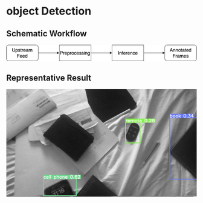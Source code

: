 # object Detection

## Schematic Workflow

 ![workflow](/visionai.png)

 ## Representative Result

 ![result](/rep_result.png)



